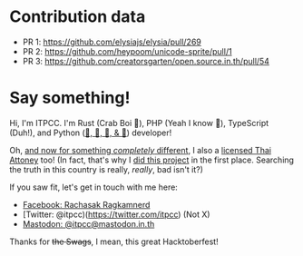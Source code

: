 # Contribution data

- PR 1: https://github.com/elysiajs/elysia/pull/269
- PR 2: https://github.com/heypoom/unicode-sprite/pull/1
- PR 3: https://github.com/creatorsgarten/open.source.in.th/pull/54

# Say something!

Hi, I'm ITPCC. I'm Rust (Crab Boi 🦀), PHP (Yeah I know 🐘), TypeScript (Duh!), and Python ([🥚, 🥓, 🫘, & 🥫](https://www.youtube.com/watch?v=jrZyZn5nVks)) developer!

Oh, [and now for something *completely* different](https://www.youtube.com/watch?v=cOTQb1A5D2M), I also a [licensed Thai Attoney](https://www.lawyerscouncil.or.th/2019/2023/09/04/1-209/) too! (In fact, that's why I [did this project](https://github.com/itpcc/Thai-Law-Telegram-Bot) in the first place. Searching the truth in this country is really, *really*, bad isn't it?)

If you saw fit, let's get in touch with me here:

- [Facebook: Rachasak Ragkamnerd](https://fb.com/itpcc)
- [Twitter: @itpcc)(https://twitter.com/itpcc) (Not X)
- [Mastodon: @itpcc@mastodon.in.th](https://mastodon.in.th/@itpcc)

Thanks for ~~the Swags~~, I mean, this great Hacktoberfest! 
